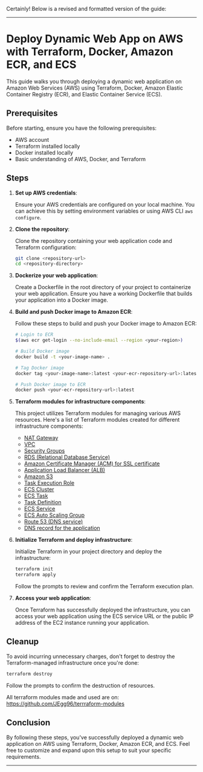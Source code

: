 Certainly! Below is a revised and formatted version of the guide:

---

# Deploy Dynamic Web App on AWS with Terraform, Docker, Amazon ECR, and ECS

This guide walks you through deploying a dynamic web application on Amazon Web Services (AWS) using Terraform, Docker, Amazon Elastic Container Registry (ECR), and Elastic Container Service (ECS).

## Prerequisites

Before starting, ensure you have the following prerequisites:

- AWS account
- Terraform installed locally
- Docker installed locally
- Basic understanding of AWS, Docker, and Terraform

## Steps

1. **Set up AWS credentials**:

   Ensure your AWS credentials are configured on your local machine. You can achieve this by setting environment variables or using AWS CLI `aws configure`.

2. **Clone the repository**:

   Clone the repository containing your web application code and Terraform configuration:

   ```bash
   git clone <repository-url>
   cd <repository-directory>
   ```

3. **Dockerize your web application**:

   Create a Dockerfile in the root directory of your project to containerize your web application. Ensure you have a working Dockerfile that builds your application into a Docker image.

4. **Build and push Docker image to Amazon ECR**:

   Follow these steps to build and push your Docker image to Amazon ECR:

   ```bash
   # Login to ECR
   $(aws ecr get-login --no-include-email --region <your-region>)

   # Build Docker image
   docker build -t <your-image-name> .

   # Tag Docker image
   docker tag <your-image-name>:latest <your-ecr-repository-url>:latest

   # Push Docker image to ECR
   docker push <your-ecr-repository-url>:latest
   ```

5. **Terraform modules for infrastructure components**:

   This project utilizes Terraform modules for managing various AWS resources. Here's a list of Terraform modules created for different infrastructure components:
   
   - [NAT Gateway](https://github.com/JEgg96/terraform-modules/nat-gateway)
   - [VPC](https://github.com/JEgg96/terraform-modules/vpc)
   - [Security Groups](https://github.com/JEgg96/terraform-modules/security-groups)
   - [RDS (Relational Database Service)](https://github.com/JEgg96/terraform-modules/rds)
   - [Amazon Certificate Manager (ACM) for SSL certificate](https://github.com/JEgg96/terraform-modules/acm)
   - [Application Load Balancer (ALB)](https://github.com/JEgg96/terraform-modules/alb)
   - [Amazon S3](https://github.com/JEgg96/terraform-modules/s3)
   - [Task Execution Role](https://github.com/JEgg96/terraform-modules/task-execution-role)
   - [ECS Cluster](https://github.com/JEgg96/terraform-modules/ecs-cluster)
   - [ECS Task](https://github.com/JEgg96/terraform-modules/ecs-task)
   - [Task Definition](https://github.com/JEgg96/terraform-modules/task-definition)
   - [ECS Service](https://github.com/JEgg96/terraform-modules/ecs-service)
   - [ECS Auto Scaling Group](https://github.com/JEgg96/terraform-modules/ecs-auto-scaling-group)
   - [Route 53 (DNS service)](https://github.com/JEgg96/terraform-modules/route53)
   - [DNS record for the application](https://github.com/JEgg96/terraform-modules/dns-record)

6. **Initialize Terraform and deploy infrastructure**:

   Initialize Terraform in your project directory and deploy the infrastructure:

   ```bash
   terraform init
   terraform apply
   ```

   Follow the prompts to review and confirm the Terraform execution plan.

7. **Access your web application**:

   Once Terraform has successfully deployed the infrastructure, you can access your web application using the ECS service URL or the public IP address of the EC2 instance running your application.

## Cleanup

To avoid incurring unnecessary charges, don't forget to destroy the Terraform-managed infrastructure once you're done:

```bash
terraform destroy
```

Follow the prompts to confirm the destruction of resources.

All terraform modules made and used are on: https://github.com/JEgg96/terrraform-modules

## Conclusion

By following these steps, you've successfully deployed a dynamic web application on AWS using Terraform, Docker, Amazon ECR, and ECS. Feel free to customize and expand upon this setup to suit your specific requirements.

---
